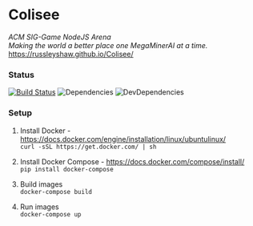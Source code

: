 # Colisee
*ACM SIG-Game NodeJS Arena*  
_Making the world a better place one MegaMinerAI at a time._  
https://russleyshaw.github.io/Colisee/

### Status
[![Build Status](https://travis-ci.org/russleyshaw/Colisee.svg?branch=master)](https://travis-ci.org/russleyshaw/Colisee) ![Dependencies](https://david-dm.org/russleyshaw/Colisee.svg) ![DevDependencies](https://img.shields.io/david/dev/russleyshaw/Colisee.svg)


### Setup
1) Install Docker - https://docs.docker.com/engine/installation/linux/ubuntulinux/  
```curl -sSL https://get.docker.com/ | sh```  
 
2) Install Docker Compose - https://docs.docker.com/compose/install/  
`pip install docker-compose`

3) Build images  
`docker-compose build`

4) Run images  
`docker-compose up`

